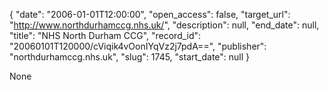 {
  "date": "2006-01-01T12:00:00", 
  "open_access": false, 
  "target_url": "http://www.northdurhamccg.nhs.uk/", 
  "description": null, 
  "end_date": null, 
  "title": "NHS North Durham CCG", 
  "record_id": "20060101T120000/cViqik4vOonIYqVz2j7pdA==", 
  "publisher": "northdurhamccg.nhs.uk", 
  "slug": 1745, 
  "start_date": null
}

None